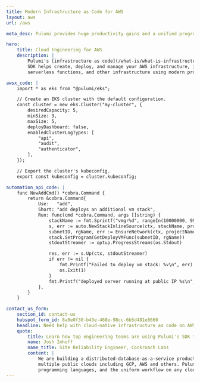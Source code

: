 ```yaml
---
title: Modern Infrastructure as Code for AWS
layout: aws
url: /aws

meta_desc: Pulumi provides huge productivity gains and a unified programming model for Devs and DevOps, through infrastructure as code on the AWS cloud.

hero:
    title: Cloud Engineering for AWS
    description: |
        Pulumi's [infrastructure as code](/what-is/what-is-infrastructure-as-code/)
        SDK helps create, deploy, and manage your AWS infrastructure, including containers,
        serverless functions, and other infrastructure using modern programming languages.

awsx_code: |
    import * as eks from "@pulumi/eks";

    // Create an EKS cluster with the default configuration.
    const cluster = new eks.Cluster("my-cluster", {
        desiredCapacity: 5,
        minSize: 3,
        maxSize: 5,
        deployDashboard: false,
        enabledClusterLogTypes: [
            "api",
            "audit",
            "authenticator",
        ],
    });

    // Export the cluster's kubeconfig.
    export const kubeconfig = cluster.kubeconfig;

automation_api_code: |
    func NewAddCmd() *cobra.Command {
        return &cobra.Command{
            Use:   "add",
            Short: "add deploys an additional vm stack",
            Run: func(cmd *cobra.Command, args []string) {
                stackName := fmt.Sprintf("vmgr%d", rangeIn(10000000, 99999999))
                s, err := auto.NewStackInlineSource(ctx, stackName, projectName, nil)
                subnetID, rgName, err := EnsureNetwork(ctx, projectName)
                stack.SetProgram(GetDeployVMFunc(subnetID, rgName))
                stdoutStreamer := optup.ProgressStreams(os.Stdout)

                res, err := s.Up(ctx, stdoutStreamer)
                if err != nil {
                    fmt.Printf("Failed to deploy vm stack: %v\n", err)
                    os.Exit(1)
                }
                fmt.Printf("deployed server running at public IP %s\n", res.Outputs["ip"].Value)
            },
        }
    }

contact_us_form:
    section_id: contact-us
    hubspot_form_id: 8a0e0f30-b43e-468e-98cc-6b5d481e8660
    headline: Need help with cloud-native infrastructure as code on AWS?
    quote:
        title: Learn how top engineering teams are using Pulumi's SDK to create, deploy, and manage AWS resources.
        name: Josh Imhoff
        name_title: Site Reliability Engineer, Cockroach Labs
        content: |
            We are building a distributed-database-as-a-service product that runs on Kubernetes clusters across
            multiple public clouds including GCP, AWS and others. Pulumi's declarative model, the support for real
            programming languages, and the uniform workflow on any cloud make our SRE team much more efficient.
---
```

